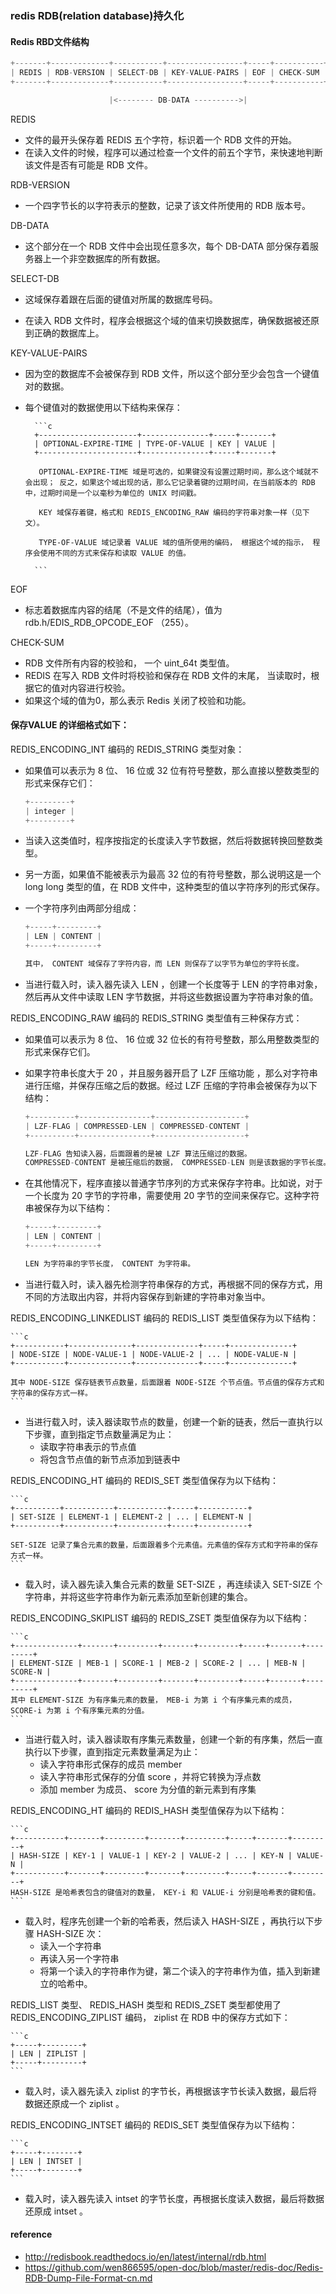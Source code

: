 
### redis RDB(relation database)持久化


#### Redis RBD文件结构

```c 
+-------+-------------+-----------+-----------------+-----+-----------+
| REDIS | RDB-VERSION | SELECT-DB | KEY-VALUE-PAIRS | EOF | CHECK-SUM |
+-------+-------------+-----------+-----------------+-----+-----------+

                      |<-------- DB-DATA ---------->|
```

REDIS

* 文件的最开头保存着 REDIS 五个字符，标识着一个 RDB 文件的开始。
* 在读入文件的时候，程序可以通过检查一个文件的前五个字节，来快速地判断该文件是否有可能是 RDB 文件。


RDB-VERSION

* 一个四字节长的以字符表示的整数，记录了该文件所使用的 RDB 版本号。


DB-DATA

* 这个部分在一个 RDB 文件中会出现任意多次，每个 DB-DATA 部分保存着服务器上一个非空数据库的所有数据。


SELECT-DB

* 这域保存着跟在后面的键值对所属的数据库号码。
  
* 在读入 RDB 文件时，程序会根据这个域的值来切换数据库，确保数据被还原到正确的数据库上。


KEY-VALUE-PAIRS

* 因为空的数据库不会被保存到 RDB 文件，所以这个部分至少会包含一个键值对的数据。

* 每个键值对的数据使用以下结构来保存：


        ```c
        +----------------------+---------------+-----+-------+
        | OPTIONAL-EXPIRE-TIME | TYPE-OF-VALUE | KEY | VALUE |
        +----------------------+---------------+-----+-------+
        
         OPTIONAL-EXPIRE-TIME 域是可选的，如果键没有设置过期时间，那么这个域就不会出现； 反之，如果这个域出现的话，那么它记录着键的过期时间，在当前版本的 RDB 中，过期时间是一个以毫秒为单位的 UNIX 时间戳。
         
         KEY 域保存着键，格式和 REDIS_ENCODING_RAW 编码的字符串对象一样（见下文）。

         TYPE-OF-VALUE 域记录着 VALUE 域的值所使用的编码， 根据这个域的指示， 程序会使用不同的方式来保存和读取 VALUE 的值。
       
        ```

EOF

* 标志着数据库内容的结尾（不是文件的结尾），值为 rdb.h/EDIS_RDB_OPCODE_EOF （255）。

CHECK-SUM

* RDB 文件所有内容的校验和， 一个 uint_64t 类型值。
* REDIS 在写入 RDB 文件时将校验和保存在 RDB 文件的末尾， 当读取时，根据它的值对内容进行校验。
* 如果这个域的值为0，那么表示 Redis 关闭了校验和功能。

#### 保存VALUE 的详细格式如下：

REDIS_ENCODING_INT 编码的 REDIS_STRING 类型对象：

* 如果值可以表示为 8 位、 16 位或 32 位有符号整数，那么直接以整数类型的形式来保存它们：

  
    ```c
    +---------+
    | integer |
    +---------+
    ```

* 当读入这类值时，程序按指定的长度读入字节数据，然后将数据转换回整数类型。

* 另一方面，如果值不能被表示为最高 32 位的有符号整数，那么说明这是一个 long long 类型的值，在 RDB 文件中，这种类型的值以字符序列的形式保存。

* 一个字符序列由两部分组成：

  
    ```c
    +-----+---------+
    | LEN | CONTENT |
    +-----+---------+
    
    其中， CONTENT 域保存了字符内容，而 LEN 则保存了以字节为单位的字符长度。
    ```
    
* 当进行载入时，读入器先读入 LEN ，创建一个长度等于 LEN 的字符串对象，然后再从文件中读取 LEN 字节数据，并将这些数据设置为字符串对象的值。


REDIS_ENCODING_RAW 编码的 REDIS_STRING 类型值有三种保存方式：

* 如果值可以表示为 8 位、 16 位或 32 位长的有符号整数，那么用整数类型的形式来保存它们。

* 如果字符串长度大于 20 ，并且服务器开启了 LZF 压缩功能 ，那么对字符串进行压缩，并保存压缩之后的数据。经过 LZF 压缩的字符串会被保存为以下结构：


    ```c
    +----------+----------------+--------------------+
    | LZF-FLAG | COMPRESSED-LEN | COMPRESSED-CONTENT |
    +----------+----------------+--------------------+
    
    LZF-FLAG 告知读入器，后面跟着的是被 LZF 算法压缩过的数据。
    COMPRESSED-CONTENT 是被压缩后的数据， COMPRESSED-LEN 则是该数据的字节长度。
    ```

* 在其他情况下，程序直接以普通字节序列的方式来保存字符串。比如说，对于一个长度为 20 字节的字符串，需要使用 20 字节的空间来保存它。这种字符串被保存为以下结构：

                                                                      
    ```c
    +-----+---------+
    | LEN | CONTENT |
    +-----+---------+
    
    LEN 为字符串的字节长度， CONTENT 为字符串。
    ```

* 当进行载入时，读入器先检测字符串保存的方式，再根据不同的保存方式，用不同的方法取出内容，并将内容保存到新建的字符串对象当中。


REDIS_ENCODING_LINKEDLIST 编码的 REDIS_LIST 类型值保存为以下结构：
    
    ```c
    +-----------+--------------+--------------+-----+--------------+
    | NODE-SIZE | NODE-VALUE-1 | NODE-VALUE-2 | ... | NODE-VALUE-N |
    +-----------+--------------+--------------+-----+--------------+
    
    其中 NODE-SIZE 保存链表节点数量，后面跟着 NODE-SIZE 个节点值。节点值的保存方式和字符串的保存方式一样。
    ```
* 当进行载入时，读入器读取节点的数量，创建一个新的链表，然后一直执行以下步骤，直到指定节点数量满足为止：
    * 读取字符串表示的节点值
    * 将包含节点值的新节点添加到链表中


REDIS_ENCODING_HT 编码的 REDIS_SET 类型值保存为以下结构：

    ```c
    +----------+-----------+-----------+-----+-----------+
    | SET-SIZE | ELEMENT-1 | ELEMENT-2 | ... | ELEMENT-N |
    +----------+-----------+-----------+-----+-----------+

    SET-SIZE 记录了集合元素的数量，后面跟着多个元素值。元素值的保存方式和字符串的保存方式一样。
    ```
* 载入时，读入器先读入集合元素的数量 SET-SIZE ，再连续读入 SET-SIZE 个字符串，并将这些字符串作为新元素添加至新创建的集合。
  

REDIS_ENCODING_SKIPLIST 编码的 REDIS_ZSET 类型值保存为以下结构：

    ```c
    +--------------+-------+---------+-------+---------+-----+-------+---------+
    | ELEMENT-SIZE | MEB-1 | SCORE-1 | MEB-2 | SCORE-2 | ... | MEB-N | SCORE-N |
    +--------------+-------+---------+-------+---------+-----+-------+---------+
    其中 ELEMENT-SIZE 为有序集元素的数量， MEB-i 为第 i 个有序集元素的成员， SCORE-i 为第 i 个有序集元素的分值。
    ```
* 当进行载入时，读入器读取有序集元素数量，创建一个新的有序集，然后一直执行以下步骤，直到指定元素数量满足为止：
    * 读入字符串形式保存的成员 member
    * 读入字符串形式保存的分值 score ，并将它转换为浮点数
    * 添加 member 为成员、 score 为分值的新元素到有序集

REDIS_ENCODING_HT 编码的 REDIS_HASH 类型值保存为以下结构：

    ```c
    +-----------+-------+---------+-------+---------+-----+-------+---------+
    | HASH-SIZE | KEY-1 | VALUE-1 | KEY-2 | VALUE-2 | ... | KEY-N | VALUE-N |
    +-----------+-------+---------+-------+---------+-----+-------+---------+
    HASH-SIZE 是哈希表包含的键值对的数量， KEY-i 和 VALUE-i 分别是哈希表的键和值。
    ```

* 载入时，程序先创建一个新的哈希表，然后读入 HASH-SIZE ，再执行以下步骤 HASH-SIZE 次：
    * 读入一个字符串
    * 再读入另一个字符串
    * 将第一个读入的字符串作为键，第二个读入的字符串作为值，插入到新建立的哈希中。

REDIS_LIST 类型、 REDIS_HASH 类型和 REDIS_ZSET 类型都使用了 REDIS_ENCODING_ZIPLIST 编码， ziplist 在 RDB 中的保存方式如下：

    ```c
    +-----+---------+
    | LEN | ZIPLIST |
    +-----+---------+
    ```
* 载入时，读入器先读入 ziplist 的字节长，再根据该字节长读入数据，最后将数据还原成一个 ziplist 。
  
REDIS_ENCODING_INTSET 编码的 REDIS_SET 类型值保存为以下结构：

    ```c
    +-----+--------+
    | LEN | INTSET |
    +-----+--------+
    ```
* 载入时，读入器先读入 intset 的字节长度，再根据长度读入数据，最后将数据还原成 intset 。
  

#### reference

* http://redisbook.readthedocs.io/en/latest/internal/rdb.html
* https://github.com/wen866595/open-doc/blob/master/redis-doc/Redis-RDB-Dump-File-Format-cn.md


